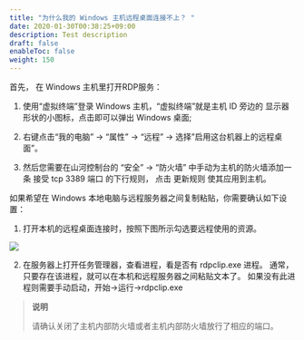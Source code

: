 ```yaml
---
title: "为什么我的 Windows 主机远程桌面连接不上？ "
date: 2020-01-30T00:38:25+09:00
description: Test description
draft: false
enableToc: false
weight: 150
---
```


首先， 在 Windows 主机里打开RDP服务：

1. 使用“虚拟终端”登录 Windows 主机，“虚拟终端”就是主机 ID 旁边的 显示器形状的小图标，点击即可以弹出 Windows 桌面;

2. 右键点击“我的电脑” -> “属性” -> “远程” -> 选择”启用这台机器上的远程桌面”。

3. 然后您需要在山河控制台的 “安全” -> “防火墙” 中手动为主机的防火墙添加一条 接受 tcp 3389 端口 的下行规则， 点击 更新规则 使其应用到主机。

如果希望在 Windows 本地电脑与远程服务器之间复制粘贴，你需要确认如下设置：

1. 打开本机的远程桌面连接时，按照下图所示勾选要远程使用的资源。

![](../../../_images/windows_rdp.jpg)

2. 在服务器上打开任务管理器，查看进程，看是否有 rdpclip.exe 进程。 通常，只要存在该进程，就可以在本机和远程服务器之间粘贴文本了。 如果没有此进程则需要手动启动，开始->运行->rdpclip.exe

> **说明**
>
> 请确认关闭了主机内部防火墙或者主机内部防火墙放行了相应的端口。
